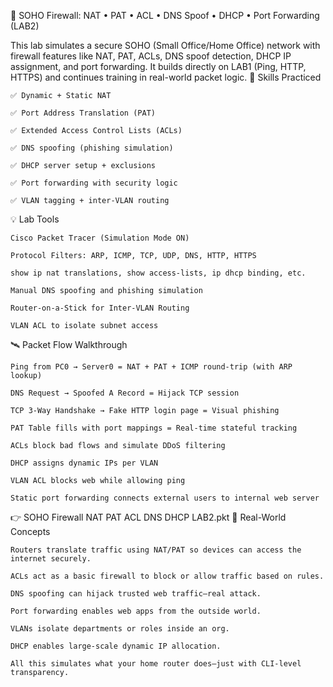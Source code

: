 📡 SOHO Firewall: NAT • PAT • ACL • DNS Spoof • DHCP • Port Forwarding (LAB2)

This lab simulates a secure SOHO (Small Office/Home Office) network with firewall features like NAT, PAT, ACLs, DNS spoof detection, DHCP IP assignment, and port forwarding. It builds directly on LAB1 (Ping, HTTP, HTTPS) and continues training in real-world packet logic.
🧪 Skills Practiced

    ✅ Dynamic + Static NAT

    ✅ Port Address Translation (PAT)

    ✅ Extended Access Control Lists (ACLs)

    ✅ DNS spoofing (phishing simulation)

    ✅ DHCP server setup + exclusions

    ✅ Port forwarding with security logic

    ✅ VLAN tagging + inter-VLAN routing

💡 Lab Tools

    Cisco Packet Tracer (Simulation Mode ON)

    Protocol Filters: ARP, ICMP, TCP, UDP, DNS, HTTP, HTTPS

    show ip nat translations, show access-lists, ip dhcp binding, etc.

    Manual DNS spoofing and phishing simulation

    Router-on-a-Stick for Inter-VLAN Routing

    VLAN ACL to isolate subnet access

🛰️ Packet Flow Walkthrough

    Ping from PC0 → Server0 = NAT + PAT + ICMP round-trip (with ARP lookup)

    DNS Request → Spoofed A Record = Hijack TCP session

    TCP 3-Way Handshake → Fake HTTP login page = Visual phishing

    PAT Table fills with port mappings = Real-time stateful tracking

    ACLs block bad flows and simulate DDoS filtering

    DHCP assigns dynamic IPs per VLAN

    VLAN ACL blocks web while allowing ping

    Static port forwarding connects external users to internal web server

👉 SOHO Firewall NAT PAT ACL DNS DHCP LAB2.pkt
🧠 Real-World Concepts

    Routers translate traffic using NAT/PAT so devices can access the internet securely.

    ACLs act as a basic firewall to block or allow traffic based on rules.

    DNS spoofing can hijack trusted web traffic—real attack.

    Port forwarding enables web apps from the outside world.

    VLANs isolate departments or roles inside an org.

    DHCP enables large-scale dynamic IP allocation.

    All this simulates what your home router does—just with CLI-level transparency.
